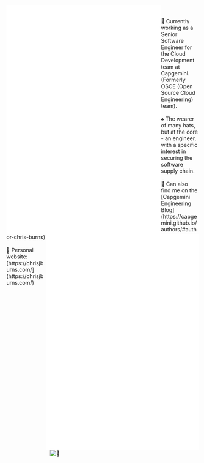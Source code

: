 [<img align="left" width="405" alt="🦑" src="https://github.com/ChrisJBurns/ChrisJBurns/blob/main/general.svg">](#)
[<img align="right" width="400" alt="🦑" src="https://github.com/ChrisJBurns/ChrisJBurns/blob/main/metrics.plugin.achievements.compact.svg">](#)
[<img align="right" width="390" height="40" alt="🦑" src="https://gist.githubusercontent.com/lowlighter/3c6eaedf50273adfb7a510822672f570/raw/placeholder.svg">](#)

</br>
</br>
🔭 Currently working as a Senior Software Engineer for the Cloud Development team at Capgemini. (Formerly OSCE (Open Source Cloud Engineering) team).
</br>
</br>
♠️ The wearer of many hats, but at the core - an engineer, with a specific interest in securing the software supply chain.
</br>
</br>
💠 Can also find me on the [Capgemini Engineering Blog](https://capgemini.github.io/authors/#author-chris-burns)
</br>
</br>
🧪 Personal website: [https://chrisjburns.com/](https://chrisjburns.com/)
</br>
</br>
